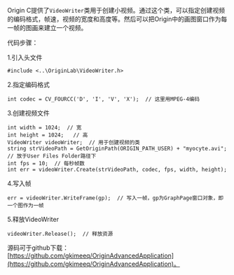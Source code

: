 Origin C提供了`VideoWriter`类用于创建小视频。通过这个类，可以指定创建视频的编码格式，帧速，视频的宽度和高度等。然后可以把Origin中的画图窗口作为每一帧的图画来建立一个视频。

代码步骤：

1.引入头文件

```
#include <..\OriginLab\VideoWriter.h>
```

2.指定编码格式

```
int codec = CV_FOURCC('D', 'I', 'V', 'X');  // 这里用MPEG-4编码
```

3.创建视频文件

```
int width = 1024;  // 宽
int height = 1024;   // 高
VideoWriter videoWriter;  // 用于创建视频的类
string strVideoPath = GetOriginPath(ORIGIN_PATH_USER) + "myocyte.avi";  // 放于User Files Folder路径下
int fps = 10;  // 每秒帧数
int err = videoWriter.Create(strVideoPath, codec, fps, width, height);
```

4.写入帧

```
err = videoWriter.WriteFrame(gp);  // 写入一帧，gp为GraphPage窗口对象，即一个图作为一帧
```

5.释放VideoWriter

```
videoWriter.Release();  // 释放资源
```

源码可于github下载：[https://github.com/gkimeeq/OriginAdvancedApplication](https://github.com/gkimeeq/OriginAdvancedApplication)。
